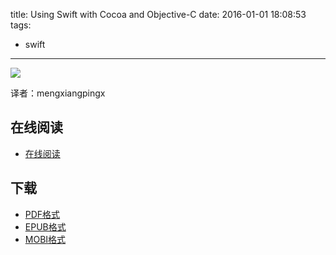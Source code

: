 title: Using Swift with Cocoa and Objective-C
date: 2016-01-01 18:08:53
tags:
  - swift
---

![](https://ek8whxe.cloudimg.io/s/width/226/https://www.gitbook.com/cover/book/mengxiangpingx/using-swift-with-cocoa-and-objective-c.jpg?build=1420522443865&v=12.0.2)

译者：mengxiangpingx

<!--more-->

## 在线阅读 ##

+ [在线阅读](https://www.gitbook.com/book/mengxiangpingx/using-swift-with-cocoa-and-objective-c/details)

## 下载 ##

+ [PDF格式](https://www.gitbook.com/download/pdf/book/mengxiangpingx/using-swift-with-cocoa-and-objective-c)
+ [EPUB格式](https://www.gitbook.com/download/epub/book/mengxiangpingx/using-swift-with-cocoa-and-objective-c)
+ [MOBI格式](https://www.gitbook.com/download/mobi/book/mengxiangpingx/using-swift-with-cocoa-and-objective-c)